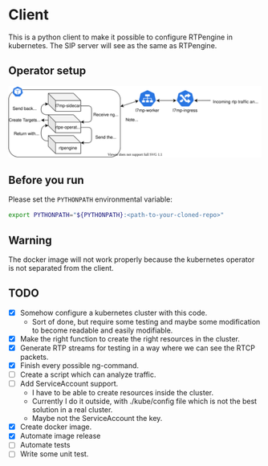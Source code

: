 # Client

This is a python client to make it possible to configure RTPengine in 
kubernetes. The SIP server will see as the same as RTPengine.

## Operator setup

![rtpe-l7mp-operator](images/rtpe-l7mp-operator.svg)

## Before you run

Please set the `PYTHONPATH` environmental variable:

``` bash
export PYTHONPATH="${PYTHONPATH}:<path-to-your-cloned-repo>"
```

## Warning

The docker image will not work properly because the kubernetes operator
is not separated from the client. 

## TODO

- [x] Somehow configure a kubernetes cluster with this code.
    - Sort of done, but require some testing and maybe some modification to
    become readable and easily modifiable. 
- [x] Make the right function to create the right resources in the cluster. 
- [x] Generate RTP streams for testing in a way where we can see the RTCP
    packets.
- [x] Finish every possible ng-command.
- [ ] Create a script which can analyze traffic.
- [ ] Add ServiceAccount support. 
    - I have to be able to create resources inside the cluster. 
    - Currently I do it outside, with ./kube/config file which is not 
    the best solution in a real cluster. 
    - Maybe not the ServiceAccount the key.
- [x] Create docker image. 
- [x] Automate image release
- [ ] Automate tests
- [ ] Write some unit test.  